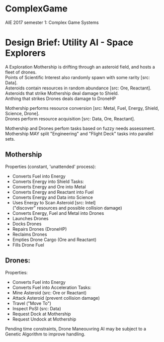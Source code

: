 # ComplexGame
AIE 2017 semester 1: Complex Game Systems

Design Brief:  Utility AI - Space Explorers
===

A Exploration Mothership is drifting through an asteroid field, and hosts a fleet of drones.  
Points of Scientific Interest also randomly spawn with some rarity [src: Data].  
Asteroids contain resources in random abundance [src: Ore, Reactant].  
Asteroids that strike Mothership deal damage to Shield.  
Anthing that strikes Drones deals damage to DroneHP  

Mothership performs resource conversion [src: Metal, Fuel, Energy, Shield, Science, Drone].  
Drones perform resource acquisition [src: Data, Ore, Reactant].    

Mothership and Drones perfom tasks based on fuzzy needs assessment.  
Mothership MAY split "Engineering" and "Flight Deck" tasks into parallel sets.  


Mothership 
---
 Properties (constant, 'unattended' process):
 - Converts Fuel into Energy 
 - Converts Energy into Shield
 Tasks:
 - Converts Energy and Ore into Metal
 - Converts Energy and Reactant into Fuel
 - Converts Energy and Data into Science
 - Uses Energy to Scan Asteroid [src: Intel] <br/> ("discover" resources and possible collision damage)
 - Converts Energy, Fuel and Metal into Drones
 - Launches Drones
 - Docks Drones
 - Repairs Drones (DroneHP)
 - Reclaims Drones
 - Empties Drone Cargo (Ore and Reactant)
 - Fills Drone Fuel

Drones:
---
 Properties:
 - Converts Fuel into Energy
 - Converts Fuel into Acceleration
 Tasks:
 - Mine Asteroid (src: Ore or Reactant)
 - Attack Asteroid (prevent collision damage)
 - Travel ("Move To")
 - Inspect PoSI (src: Data)
 - Request Dock at Mothership
 - Request Undock at Mothership


Pending time constraints, Drone Maneouvring AI may be subject to a Genetic Algorithm to improve handling.